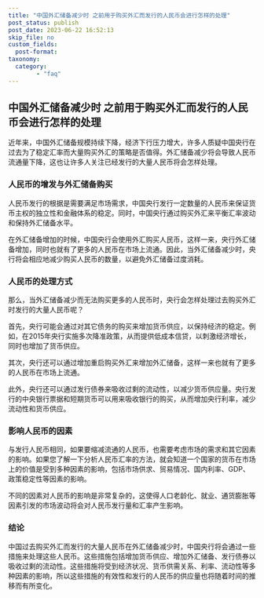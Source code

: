 ```yaml
---
title: "中国外汇储备减少时 之前用于购买外汇而发行的人民币会进行怎样的处理"
post_status: publish
post_date: 2023-06-22 16:52:13
skip_file: no
custom_fields: 
  post-format: 
taxonomy:
  category:
        - "faq"
---
```


## 中国外汇储备减少时 之前用于购买外汇而发行的人民币会进行怎样的处理

近年来，中国外汇储备规模持续下降，经济下行压力增大，许多人质疑中国央行在过去为了稳定汇率而大量购买外汇的策略是否值得。外汇储备减少将会导致人民币流通量下降，这也让许多人关注已经发行的大量人民币将会怎样处理。

### 人民币的增发与外汇储备购买

人民币发行的根据是需要满足市场需求，中国央行发行一定数量的人民币来保证货币主权的独立性和金融体系的稳定。同时，中国央行通过购买外汇来平衡汇率波动和保持外汇储备水平。

在外汇储备增加的时候，中国央行会使用外汇购买人民币，这样一来，央行外汇储备增加，同时也就有了更多的人民币在市场上流通。因此，当外汇储备减少时，央行将会相应地减少购买人民币的数量，以避免外汇储备过度消耗。

### 人民币的处理方式

那么，当外汇储备减少而无法购买更多的人民币时，央行会怎样处理过去购买外汇时发行的大量人民币呢？

首先，央行可能会通过对其它债务的购买来增加货币供应，以保持经济的稳定。例如，在2015年央行实施多次降准政策，从而提供低成本信贷，以刺激经济增长，同时也增加了货币供应。

其次，央行还可以通过增加重启购买外汇来增加外汇储备，这样一来也就有了更多的人民币在市场上流通。

此外，央行还可以通过发行债券来吸收过剩的流动性，以减少货币供应量。央行发行的中央银行票据和短期货币可以用来吸收银行的购买，从而增加央行利率，减少流动性和货币供应。

### 影响人民币的因素

与发行人民币相同，如果要缩减流通的人民币，也需要考虑市场的需求和其它因素的影响。如果您了解一下分析人民币汇率的方法，就会知道一个国家的货币在市场上的价值是受到多种因素的影响，包括市场供求、贸易情况、国内利率、GDP、政策稳定性等因素的影响。

不同的因素对人民币的影响是非常复杂的，这使得人口老龄化、就业、通货膨胀等因素引发的市场波动将会对人民币发行量和汇率产生影响。

### 结论

中国过去购买外汇而发行的大量人民币在外汇储备减少时，中国央行将会通过一些措施来处理这些人民币。这些措施包括增加货币供应、增加外汇储备、发行债券以吸收过剩的流动性。这些措施将受到经济状况、货币供需关系、利率、流动性等多种因素的影响，所以这些措施的有效性和发行的人民币的供应量也将随着时间的推移而有所变化。

